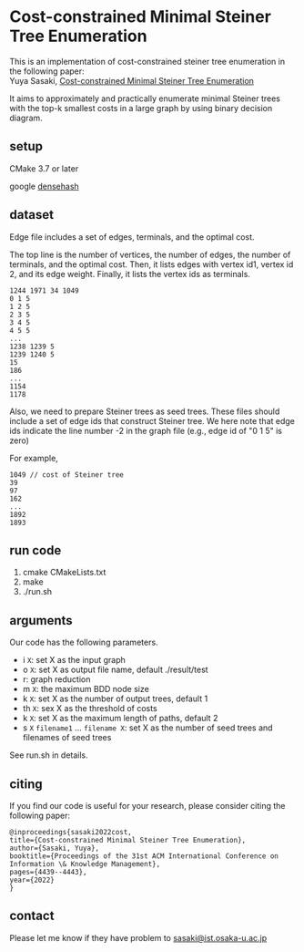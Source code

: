 # Cost-constrained Minimal Steiner Tree Enumeration

This is an implementation of cost-constrained steiner tree enumeration in the following paper:\
Yuya Sasaki, [Cost-constrained Minimal Steiner Tree Enumeration](https://dl.acm.org/doi/abs/10.1145/3511808.3557570)

It aims to approximately and practically enumerate minimal Steiner trees with the top-k smallest costs in a large graph by using binary decision diagram.

## setup

CMake 3.7 or later

google [densehash](https://github.com/sparsehash/sparsehash)


## dataset
Edge file includes a set of edges, terminals, and the optimal cost.

The top line is the number of vertices, the number of edges, the number of terminals, and the optimal cost.
Then, it lists edges with vertex id1, vertex id 2, and its edge weight.
Finally, it lists the vertex ids as terminals.

```
1244 1971 34 1049
0 1 5
1 2 5
2 3 5
3 4 5
4 5 5
...
1238 1239 5
1239 1240 5
15
186
...
1154
1178
```

Also, we need to prepare Steiner trees as seed trees.
These files should include a set of edge ids that construct Steiner tree. We here note that edge ids indicate the line number -2 in the graph file (e.g., edge id of "0 1 5" is zero)

For example,
```
1049 // cost of Steiner tree
39
97
162
...
1892
1893
```

## run code

1. cmake CMakeLists.txt
2. make
3. ./run.sh

## arguments
Our code has the following parameters.

- i `X`: set X as the input graph
- o `X`: set X as output file name, default ./result/test
- r: graph reduction
- m `X`: the maximum BDD node size  
- k `X`: set X as the number of output trees, default 1
- th `X`: sex X as the threshold of costs
- k `X`: set X as the maximum length of paths, default 2
- s `X` `filename1` ... `filename X`: set X as the number of seed trees and filenames of seed trees

See run.sh in details.

## citing
If you find our code is useful for your research, please consider citing the following paper:

    @inproceedings{sasaki2022cost,
    title={Cost-constrained Minimal Steiner Tree Enumeration},
    author={Sasaki, Yuya},
    booktitle={Proceedings of the 31st ACM International Conference on Information \& Knowledge Management},
    pages={4439--4443},
    year={2022}
    }

## contact
Please let me know if they have problem to sasaki@ist.osaka-u.ac.jp
